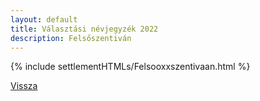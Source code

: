 ```yaml
---
layout: default
title: Választási névjegyzék 2022
description: Felsőszentiván
---
```


{% include settlementHTMLs/Felsooxxszentivaan.html %}

[Vissza](./)